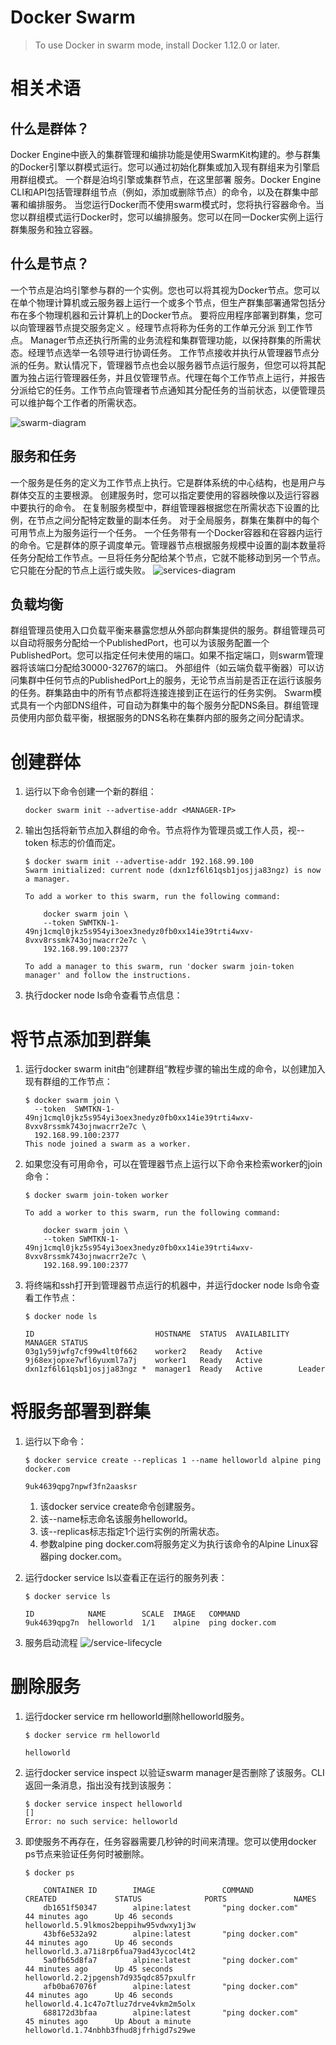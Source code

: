 Docker Swarm
=========
>To use Docker in swarm mode, install Docker 1.12.0 or later.

# 相关术语
## 什么是群体？
Docker Engine中嵌入的集群管理和编排功能是使用SwarmKit构建的。参与群集的Docker引擎以群模式运行。您可以通过初始化群集或加入现有群组来为引擎启用群组模式。
一个群是泊坞引擎或集群节点，在这里部署 服务。Docker Engine CLI和API包括管理群组节点（例如，添加或删除节点）的命令，以及在群集中部署和编排服务。
当您运行Docker而不使用swarm模式时，您将执行容器命令。当您以群组模式运行Docker时，您可以编排服务。您可以在同一Docker实例上运行群集服务和独立容器。

## 什么是节点？
一个节点是泊坞引擎参与群的一个实例。您也可以将其视为Docker节点。您可以在单个物理计算机或云服务器上运行一个或多个节点，但生产群集部署通常包括分布在多个物理机器和云计算机上的Docker节点。
要将应用程序部署到群集，您可以向管理器节点提交服务定义 。经理节点将称为任务的工作单元分派 到工作节点。
Manager节点还执行所需的业务流程和集群管理功能，以保持群集的所需状态。经理节点选举一名领导进行协调任务。
工作节点接收并执行从管理器节点分派的任务。默认情况下，管理器节点也会以服务器节点运行服务，但您可以将其配置为独占运行管理器任务，并且仅管理节点。代理在每个工作节点上运行，并报告分派给它的任务。工作节点向管理者节点通知其分配任务的当前状态，以便管理员可以维护每个工作者的所需状态。

![swarm-diagram](/images/2017/07/swarm-diagram.png)

## 服务和任务
一个服务是任务的定义为工作节点上执行。它是群体系统的中心结构，也是用户与群体交互的主要根源。
创建服务时，您可以指定要使用的容器映像以及运行容器中要执行的命令。
在复制服务模型中，群组管理器根据您在所需状态下设置的比例，在节点之间分配特定数量的副本任务。
对于全局服务，群集在集群中的每个可用节点上为服务运行一个任务。
一个任务带有一个Docker容器和在容器内运行的命令。它是群体的原子调度单元。管理器节点根据服务规模中设置的副本数量将任务分配给工作节点。一旦将任务分配给某个节点，它就不能移动到另一个节点。它只能在分配的节点上运行或失败。
![services-diagram](/images/2017/07/services-diagram.png)

## 负载均衡
群组管理员使用入口负载平衡来暴露您想从外部向群集提供的服务。群组管理员可以自动将服务分配给一个PublishedPort，也可以为该服务配置一个PublishedPort。您可以指定任何未使用的端口。如果不指定端口，则swarm管理器将该端口分配给30000-32767的端口。
外部组件（如云端负载平衡器）可以访问集群中任何节点的PublishedPort上的服务，无论节点当前是否正在运行该服务的任务。群集路由中的所有节点都将连接连接到正在运行的任务实例。
Swarm模式具有一个内部DNS组件，可自动为群集中的每个服务分配DNS条目。群组管理员使用内部负载平衡，根据服务的DNS名称在集群内部的服务之间分配请求。

# 创建群体
1. 运行以下命令创建一个新的群组：
    ```shell
    docker swarm init --advertise-addr <MANAGER-IP>
    ```

2. 输出包括将新节点加入群组的命令。节点将作为管理员或工作人员，视--token 标志的价值而定。

    ```shell
    $ docker swarm init --advertise-addr 192.168.99.100
    Swarm initialized: current node (dxn1zf6l61qsb1josjja83ngz) is now a manager.

    To add a worker to this swarm, run the following command:

        docker swarm join \
        --token SWMTKN-1-49nj1cmql0jkz5s954yi3oex3nedyz0fb0xx14ie39trti4wxv-8vxv8rssmk743ojnwacrr2e7c \
        192.168.99.100:2377

    To add a manager to this swarm, run 'docker swarm join-token manager' and follow the instructions.
    ```

3. 执行docker node ls命令查看节点信息：

# 将节点添加到群集
1. 运行docker swarm init由“创建群组”教程步骤的输出生成的命令，以创建加入现有群组的工作节点：
    ```shell
    $ docker swarm join \
      --token  SWMTKN-1-49nj1cmql0jkz5s954yi3oex3nedyz0fb0xx14ie39trti4wxv-8vxv8rssmk743ojnwacrr2e7c \
      192.168.99.100:2377
    This node joined a swarm as a worker.
    ```

2. 如果您没有可用命令，可以在管理器节点上运行以下命令来检索worker的join命令：
    ```shell
    $ docker swarm join-token worker

    To add a worker to this swarm, run the following command:

        docker swarm join \
        --token SWMTKN-1-49nj1cmql0jkz5s954yi3oex3nedyz0fb0xx14ie39trti4wxv-8vxv8rssmk743ojnwacrr2e7c \
        192.168.99.100:2377
    ```

3. 将终端和ssh打开到管理器节点运行的机器中，并运行docker node ls命令查看工作节点：
    ```shell
    $ docker node ls

    ID                           HOSTNAME  STATUS  AVAILABILITY  MANAGER STATUS
    03g1y59jwfg7cf99w4lt0f662    worker2   Ready   Active
    9j68exjopxe7wfl6yuxml7a7j    worker1   Ready   Active
    dxn1zf6l61qsb1josjja83ngz *  manager1  Ready   Active        Leader
    ```

# 将服务部署到群集
1. 运行以下命令：
    ```shell
    $ docker service create --replicas 1 --name helloworld alpine ping docker.com

    9uk4639qpg7npwf3fn2aasksr
    ```
    1. 该docker service create命令创建服务。
    2. 该--name标志命名该服​​务helloworld。
    3. 该--replicas标志指定1个运行实例的所需状态。
    4. 参数alpine ping docker.com将服务定义为执行该命令的Alpine Linux容器ping docker.com。

2. 运行docker service ls以查看正在运行的服务列表：
    ```shell
    $ docker service ls

    ID            NAME        SCALE  IMAGE   COMMAND
    9uk4639qpg7n  helloworld  1/1    alpine  ping docker.com
    ```

3. 服务启动流程
![/service-lifecycle](/images/2017/07/service-lifecycle.png)

# 删除服务
1. 运行docker service rm helloworld删除helloworld服务。
    ```shell
    $ docker service rm helloworld

    helloworld
    ```

2. 运行docker service inspect <SERVICE-ID>以验证swarm manager是否删除了该服务。CLI返回一条消息，指出没有找到该服务：
    ```shell
    $ docker service inspect helloworld
    []
    Error: no such service: helloworld
    ```

3. 即使服务不再存在，任务容器需要几秒钟的时间来清理。您可以使用docker ps节点来验证任务何时被删除。

    ```shell
    $ docker ps

        CONTAINER ID        IMAGE               COMMAND                  CREATED             STATUS              PORTS               NAMES
        db1651f50347        alpine:latest       "ping docker.com"        44 minutes ago      Up 46 seconds                           helloworld.5.9lkmos2beppihw95vdwxy1j3w
        43bf6e532a92        alpine:latest       "ping docker.com"        44 minutes ago      Up 46 seconds                           helloworld.3.a71i8rp6fua79ad43ycocl4t2
        5a0fb65d8fa7        alpine:latest       "ping docker.com"        44 minutes ago      Up 45 seconds                           helloworld.2.2jpgensh7d935qdc857pxulfr
        afb0ba67076f        alpine:latest       "ping docker.com"        44 minutes ago      Up 46 seconds                           helloworld.4.1c47o7tluz7drve4vkm2m5olx
        688172d3bfaa        alpine:latest       "ping docker.com"        45 minutes ago      Up About a minute                       helloworld.1.74nbhb3fhud8jfrhigd7s29we
    ```

